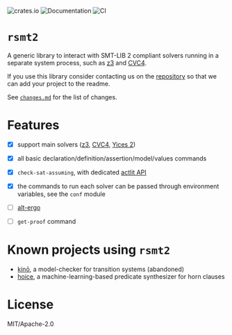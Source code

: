 ![crates.io](https://img.shields.io/crates/v/rsmt2.svg)
![Documentation](https://docs.rs/rsmt2/badge.svg)
![CI](https://github.com/kino-mc/rsmt2/workflows/CI/badge.svg)

# `rsmt2`

A generic library to interact with SMT-LIB 2 compliant solvers running in a separate system process,
such as [z3][z3] and [CVC4][cvc4].


If you use this library consider contacting us on the [repository](https://github.com/kino-mc/rsmt2)
so that we can add your project to the readme.

See [`changes.md`](https://github.com/kino-mc/rsmt2/blob/master/README.md) for the list of changes.


# Features

- [x] support main solvers ([z3][z3], [CVC4][cvc4], [Yices 2][yices2])
- [x] all basic declaration/definition/assertion/model/values commands
- [x] `check-sat-assuming`, with dedicated [actlit API]
- [x] the commands to run each solver can be passed through environment variables, see the `conf`
  module
- [ ] [alt-ergo][AE]
- [ ] `get-proof` command


# Known projects using `rsmt2`

- [kinō][kino], a model-checker for transition systems (abandoned)
- [hoice][hoice], a machine-learning-based predicate synthesizer for horn clauses

# License

MIT/Apache-2.0

[kino]: https://github.com/kino-mc/kino (kino on github)
[hoice]: https://github.com/hopv/hoice (hoice on github)
[z3]: https://github.com/z3Prover/z3 (z3 on github)
[cvc4]: https://github.com/CVC4/CVC4 (CVC4 on github)
[yices2]: https://yices.csl.sri.com/ (Yices 2 official)
[AE]: http://alt-ergo.lri.fr/ (Alt-Ergo official)
[actlit API]: https://docs.rs/rsmt2/latest/rsmt2/actlit/index.html (Actlit API on docs.rs)